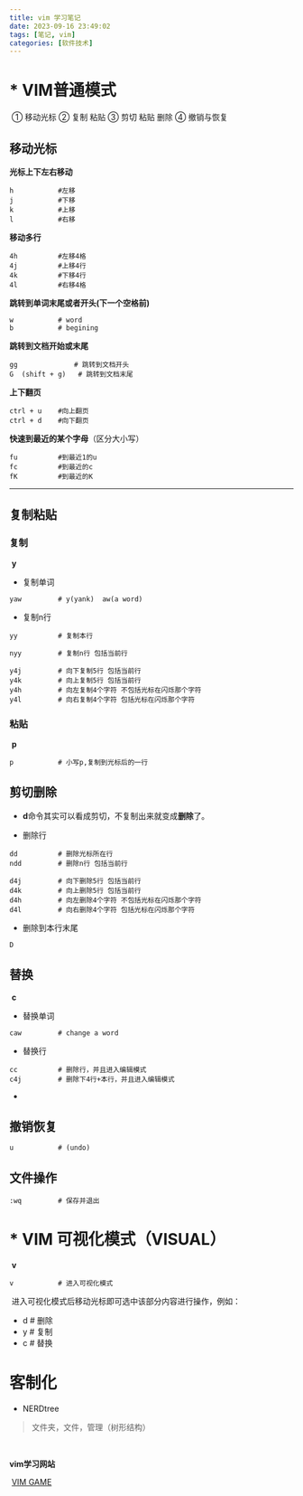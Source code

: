```yaml
---
title: vim 学习笔记
date: 2023-09-16 23:49:02
tags: [笔记, vim]
categories: [软件技术]
---
```


# * VIM普通模式

​	① 移动光标 ② 复制 粘贴 ③ 剪切 粘贴 删除 ④ 撤销与恢复

## 移动光标

**光标上下左右移动**

```
h 			#左移
j			#下移
k			#上移
l			#右移
```

**移动多行**

```
4h 			#左移4格
4j			#上移4行
4k			#下移4行
4l			#右移4格
```

**跳转到单词末尾或者开头(下一个空格前)**

```
w			# word
b			# begining
```

**跳转到文档开始或末尾**

```
gg				# 跳转到文档开头
G  (shift + g)	 # 跳转到文档末尾
```

**上下翻页**

```
ctrl + u	#向上翻页
ctrl + d	#向下翻页

```

**快速到最近的某个字母**（区分大小写）

```
fu			#到最近1的u
fc			#到最近的c
fK			#到最近的K
```



------





## 	复制粘贴

### 			复制

​	**y**

* 复制单词

```
yaw			# y(yank)  aw(a word)

```

* 复制n行

```
yy			# 复制本行

nyy			# 复制n行 包括当前行

y4j			# 向下复制5行 包括当前行
y4k			# 向上复制5行 包括当前行
y4h			# 向左复制4个字符 不包括光标在闪烁那个字符
y4l			# 向右复制4个字符 包括光标在闪烁那个字符

```





###          	粘贴

​	**p**

```
p			# 小写p,复制到光标后的一行
```

## 剪切删除

* **d**命令其实可以看成剪切，不复制出来就变成**删除**了。

* 删除行

```
dd  		# 删除光标所在行
ndd			# 删除n行 包括当前行

d4j			# 向下删除5行 包括当前行
d4k			# 向上删除5行 包括当前行
d4h			# 向左删除4个字符 不包括光标在闪烁那个字符
d4l			# 向右删除4个字符 包括光标在闪烁那个字符

```

* 删除到本行末尾

```
D
```

## 替换

​	**c**

* 替换单词

```
caw 		# change a word

```

* 替换行

```
cc			# 删除行，并且进入编辑模式
c4j			# 删除下4行+本行，并且进入编辑模式
```



* 

## 撤销恢复

```
u 			# (undo)
```

## 文件操作

```
:wq			# 保存并退出
```

# * VIM 可视化模式（VISUAL）

​	**v**

```
v			# 进入可视化模式
```

​	进入可视化模式后移动光标即可选中该部分内容进行操作，例如：

* d				# 删除
* y		        # 复制 
* c                # 替换

# 客制化

* NERDtree

> 文件夹，文件，管理（树形结构）

​	



**vim学习网站**

​	[VIM GAME](https://vim-adventures.com/)















